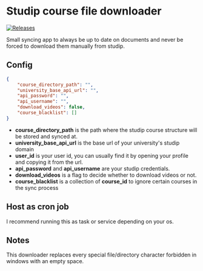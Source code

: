 # Studip course file downloader

[![Releases](https://img.shields.io/github/v/release/Khirath-bit/studip-downloader)](https://github.com/Khirath-bit/studip-downloader/releases)

Small syncing app to always be up to date on documents and never be forced to download them manually from studip.

## Config

```json
{
    "course_directory_path": "",
    "university_base_api_url": "",
    "api_password": "",
    "api_username": "",
    "download_videos": false,
    "course_blacklist": []
}
```
- **course_directory_path** is the path where the studip course structure will be stored and synced at.
- **university_base_api_url** is the base url of your university's studip domain
- **user_id** is your user id, you can usually find it by opening your profile and copying it from the url.
- **api_password** and **api_username** are your studip credentials.
- **download_videos** is a flag to decide whether to download videos or not.
- **course_blacklist** is a collection of **course_id** to ignore certain courses in the sync process

## Host as cron job
I recommend running this as task or service depending on your os.

## Notes
This downloader replaces every special file/directory character forbidden in windows with an empty space.